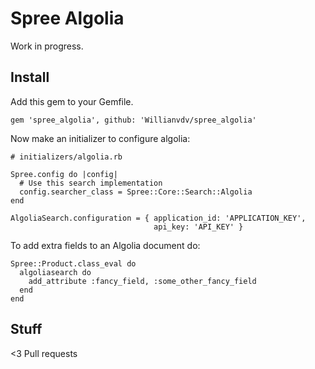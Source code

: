 # Spree Algolia

Work in progress.

## Install

Add this gem to your Gemfile.

```
gem 'spree_algolia', github: 'Willianvdv/spree_algolia'
```

Now make an initializer to configure algolia:

```
# initializers/algolia.rb

Spree.config do |config|
  # Use this search implementation
  config.searcher_class = Spree::Core::Search::Algolia
end

AlgoliaSearch.configuration = { application_id: 'APPLICATION_KEY',
                                api_key: 'API_KEY' }
```

To add extra fields to an Algolia document do:

```
Spree::Product.class_eval do
  algoliasearch do
    add_attribute :fancy_field, :some_other_fancy_field
  end
end
```

## Stuff

<3 Pull requests
